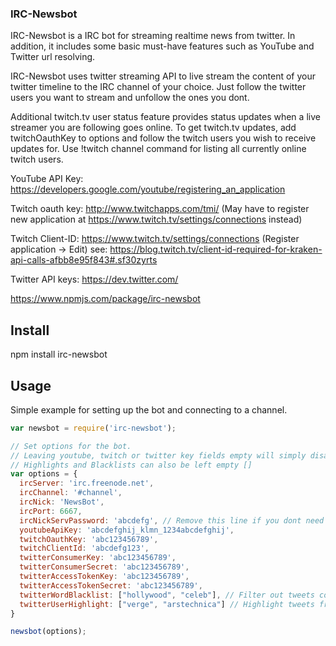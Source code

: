 ### IRC-Newsbot

IRC-Newsbot is a IRC bot for streaming realtime news from twitter.
In addition, it includes some basic must-have features such as YouTube and Twitter url resolving.

IRC-Newsbot uses twitter streaming API to live stream the content of your twitter timeline to the IRC channel of 
your choice. Just follow the twitter users you want to stream and unfollow the ones you dont.

Additional twitch.tv user status feature provides status updates when a live streamer you are following goes online.
To get twitch.tv updates, add twitchOauthKey to options and follow the twitch users you wish to receive updates for. Use !twitch channel command for listing all currently online twitch users.

YouTube API Key: https://developers.google.com/youtube/registering_an_application

Twitch oauth key: http://www.twitchapps.com/tmi/ (May have to register new application at https://www.twitch.tv/settings/connections instead)

Twitch Client-ID: https://www.twitch.tv/settings/connections (Register application -> Edit) see: https://blog.twitch.tv/client-id-required-for-kraken-api-calls-afbb8e95f843#.sf30zyrts


Twitter API keys: https://dev.twitter.com/


https://www.npmjs.com/package/irc-newsbot

## Install
npm install irc-newsbot

## Usage

Simple example for setting up the bot and connecting to a channel.

```js
var newsbot = require('irc-newsbot');

// Set options for the bot.
// Leaving youtube, twitch or twitter key fields empty will simply disable those features of the bot.
// Highlights and Blacklists can also be left empty []
var options = {
  ircServer: 'irc.freenode.net',
  ircChannel: '#channel',
  ircNick: 'NewsBot',
  ircPort: 6667,
  ircNickServPassword: 'abcdefg', // Remove this line if you dont need to auth via NickServ
  youtubeApiKey: 'abcdefghij_klmn_1234abcdefghij',
  twitchOauthKey: 'abc123456789',
  twitchClientId: 'abcdefg123',
  twitterConsumerKey: 'abc123456789',
  twitterConsumerSecret: 'abc123456789',
  twitterAccessTokenKey: 'abc123456789',
  twitterAccessTokenSecret: 'abc123456789',
  twitterWordBlacklist: ["hollywood", "celeb"], // Filter out tweets containing blacklisted words
  twitterUserHighlight: ["verge", "arstechnica"] // Highlight tweets from these users
}

newsbot(options);
```

